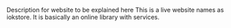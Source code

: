 Description for website to be explained here
This is a live website names as iokstore. It is basically an online library with services.
